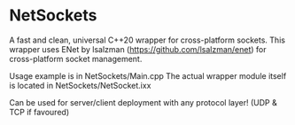 # NetSockets

A fast and clean, universal C++20 wrapper for cross-platform sockets.
This wrapper uses ENet by lsalzman (https://github.com/lsalzman/enet) for cross-platform socket management.

Usage example is in NetSockets/Main.cpp
The actual wrapper module itself is located in NetSockets/NetSocket.ixx

Can be used for server/client deployment with any protocol layer! (UDP & TCP if favoured)
